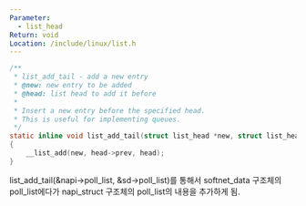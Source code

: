 ```yaml
---
Parameter:
  - list_head
Return: void
Location: /include/linux/list.h
---
```


```c title=list_add_tail()
/**
 * list_add_tail - add a new entry
 * @new: new entry to be added
 * @head: list head to add it before
 *
 * Insert a new entry before the specified head.
 * This is useful for implementing queues.
 */
static inline void list_add_tail(struct list_head *new, struct list_head *head)
{
	__list_add(new, head->prev, head);
}
```

list_add_tail(&napi→poll_list, &sd→poll_list)를 통해서 softnet_data 구조체의 poll_list에다가 napi_struct 구조체의 poll_list의 내용을 추가하게 됨.